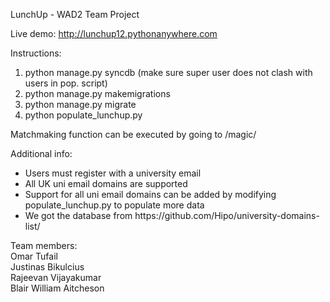LunchUp - WAD2 Team Project

Live demo: http://lunchup12.pythonanywhere.com

Instructions:
<ol>
    <li>python manage.py syncdb (make sure super user does not clash with users in pop. script)</li>
    <li>python manage.py makemigrations</li>
    <li>python manage.py migrate</li>
    <li>python populate_lunchup.py</li>
</ol>
Matchmaking function can be executed by going to /magic/

Additional info:
<ul>
    <li>Users must register with a university email</li>
    <li>All UK uni email domains are supported</li>
    <li>Support for all uni email domains can be added by modifying populate_lunchup.py to populate more data</li>
    <li>We got the database from https://github.com/Hipo/university-domains-list/</li>
</ul>

Team members:<br>
Omar Tufail<br>
Justinas Bikulcius<br>
Rajeevan Vijayakumar<br>
Blair William Aitcheson